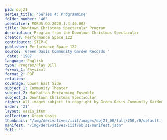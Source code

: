 ```yaml
---
pid: obj21
series_title: 'Series 4: Programming'
folder_number: '46'
identifier: MORUS.GO.2020.1.4.46.002
title: Downtown Christmas Spectacular Program
description: Program from the Downtown Christmas Spectacular
creator: Performance Space 122
contributor: STEP-C
publisher: Performance Space 122
source: 'Green Oasis Community Garden Records '
_date: '1987'
language: English
type: Program/Play Bill
format_1: Physical
format_2: PDF
relation:
coverage: Lower East Side
subject_1: Community Theater
subject_2: Manhattan Performing Ensemble
subject_3: Downtown Christmas Spectacular
rights: All images subject to copyright by Green Oasis Community Garden, Inc.
order: '21'
layout: oasis_item
collection: Green_Oasis
thumbnail: "/img/derivatives/iiif/images/obj21_00/full/250,/0/default.jpg"
manifest: "/img/derivatives/iiif/obj21/manifest.json"
full: ''
---
```

